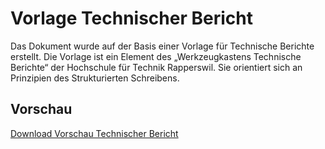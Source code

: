# Vorlage Technischer Bericht
Das Dokument wurde auf der Basis einer Vorlage für Technische Berichte erstellt. Die Vorlage ist ein Element des „Werkzeugkastens Technische Berichte“ der Hochschule für Technik Rapperswil. Sie orientiert sich an Prinzipien des Strukturierten Schreibens.

## Vorschau

[Download Vorschau Technischer Bericht](https://github.com/HSR-Stud/Vorlage-MI-Bericht-Produkt/releases/download/V1.0/Vorlage-MI-Produkt.pdf)
